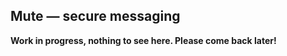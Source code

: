 Mute — secure messaging
-----------------------

**Work in progress, nothing to see here. Please come back later!**
